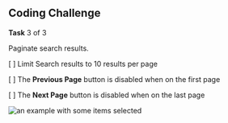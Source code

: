 ## Coding Challenge

**Task** 3 of 3

Paginate search results.

[ ] Limit Search results to 10 results per page

[ ] The **Previous Page** button is disabled when on the first page

[ ] The **Next Page** button is disabled when on the last page

![an example with some items selected](../../assets/task3_img.png)

